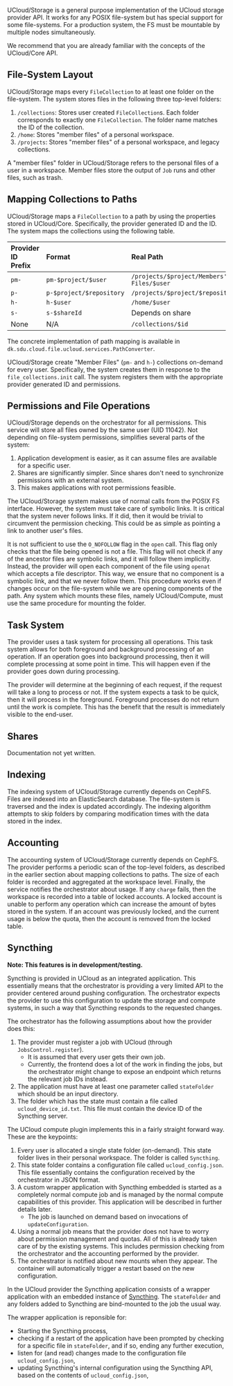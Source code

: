 UCloud/Storage is a general purpose implementation of the UCloud storage provider API. It works for any POSIX
file-system but has special support for some file-systems. For a production system, the FS must be mountable by multiple
nodes simultaneously.

We recommend that you are already familiar with the concepts of the UCloud/Core API.

## File-System Layout

UCloud/Storage maps every `FileCollection` to at least one folder on the file-system. The system stores files in the
following three top-level folders:

1. `/collections`: Stores user created `FileCollection`s. Each folder corresponds to exactly one `FileCollection`. The
   folder name matches the ID of the collection.
2. `/home`: Stores "member files" of a personal workspace.
3. `/projects`: Stores "member files" of a personal workspace, and legacy collections.

A "member files" folder in UCloud/Storage refers to the personal files of a user in a workspace. Member files store the
output of `Job` runs and other files, such as trash.

## Mapping Collections to Paths

UCloud/Storage maps a `FileCollection` to a path by using the properties stored in UCloud/Core. Specifically, the
provider generated ID and the ID. The system maps the collections using the following table.

| Provider ID Prefix | Format                   | Real Path                                 |
|:-------------------|:-------------------------|:------------------------------------------|
| `pm-`              | `pm-$project/$user`      | `/projects/$project/Members' Files/$user` |
| `p-`               | `p-$project/$repository` | `/projects/$project/$repository`          |
| `h-`               | `h-$user`                | `/home/$user`                             |
| `s-`               | `s-$shareId`             | Depends on share                          |
| None               | N/A                      | `/collections/$id`                        |

The concrete implementation of path mapping is available in `dk.sdu.cloud.file.ucloud.services.PathConverter`.

UCloud/Storage create "Member Files" (`pm-` and `h-`) collections on-demand for every user. Specifically, the system
creates them in response to the `file_collections.init` call. The system registers them with the appropriate provider
generated ID and permissions.

## Permissions and File Operations

UCloud/Storage depends on the orchestrator for all permissions. This service will store all files owned by the same
user (UID 11042). Not depending on file-system permissions, simplifies several parts of the system:

1. Application development is easier, as it can assume files are available for a specific user.
2. Shares are significantly simpler. Since shares don't need to synchronize permissions with an external system.
3. This makes applications with root permissions feasible.

The UCloud/Storage system makes use of normal calls from the POSIX FS interface. However, the system must take care of
symbolic links. It is critical that the system never follows links. If it did, then it would be trivial to circumvent
the permission checking. This could be as simple as pointing a link to another user's files.

It is not sufficient to use the `O_NOFOLLOW` flag in the `open` call. This flag only checks that the file being opened
is not a file. This flag will not check if any of the ancestor files are symbolic links, and it will follow them
implicitly. Instead, the provider will open each component of the file using `openat` which accepts a file descriptor.
This way, we ensure that no component is a symbolic link, and that we never follow them. This procedure works even if
changes occur on the file-system while we are opening components of the path. Any system which mounts these files,
namely UCloud/Compute, must use the same procedure for mounting the folder.

## Task System

The provider uses a task system for processing all operations. This task system allows for both foreground and
background processing of an operation. If an operation goes into background processing, then it will complete processing
at some point in time. This will happen even if the provider goes down during processing.

The provider will determine at the beginning of each request, if the request will take a long to process or not. If the
system expects a task to be quick, then it will process in the foreground. Foreground processes do not return until the
work is complete. This has the benefit that the result is immediately visible to the end-user.

## Shares

Documentation not yet written.

## Indexing

The indexing system of UCloud/Storage currently depends on CephFS. Files are indexed into an ElasticSearch database. The
file-system is traversed and the index is updated accordingly. The indexing algorithm attempts to skip folders by
comparing modification times with the data stored in the index.

## Accounting

The accounting system of UCloud/Storage currently depends on CephFS. The provider performs a periodic scan of the
top-level folders, as described in the earlier section about mapping collections to paths. The size of each folder is
recorded and aggregated at the workspace level. Finally, the service notifies the orchestrator about usage. If any
`charge` fails, then the workspace is recorded into a table of locked accounts. A locked account is unable to perform
any operation which can increase the amount of bytes stored in the system. If an account was previously locked, and the
current usage is below the quota, then the account is removed from the locked table.

## Syncthing

**Note: This features is in development/testing.**

Syncthing is provided in UCloud as an integrated application. This essentially means that the
orchestrator is providing a very limited API to the provider centered around pushing configuration. The
orchestrator expects the provider to use this configuration to update the storage and compute systems, in such
a way that Syncthing responds to the requested changes.

The orchestrator has the following assumptions about how the provider does this:

 1. The provider must register a job with UCloud (through `JobsControl.register`).
    - It is assumed that every user gets their own job.
    - Currently, the frontend does a lot of the work in finding the jobs, but the orchestrator might change to
      expose an endpoint which returns the relevant job IDs instead.
 2. The application must have at least one parameter called `stateFolder` which should be an input directory.
 3. The folder which has the state must contain a file called `ucloud_device_id.txt`. This file must contain the
    device ID of the Syncthing server.

 The UCloud compute plugin implements this in a fairly straight forward way. These are the keypoints:
 
 1. Every user is allocated a single state folder (on-demand). This state folder lives in their personal
    workspace. The folder is called `Syncthing`.
 2. This state folder contains a configuration file called `ucloud_config.json`. This file essentially contains
    the configuration received by the orchestrator in JSON format.
 3. A custom wrapper application with Syncthing embedded is started as a completely normal compute job and is managed by
    the normal compute capabilities of this provider. This application will be described in further details later.
    - The job is launched on demand based on invocations of `updateConfiguration`.
 4. Using a normal job means that the provider does not have to worry about permission management and quotas. All of 
    this is already taken care of by the existing systems. This includes permission checking from the orchestrator and
    the accounting performed by the provider.
 5. The orchestrator is notified about new mounts when they appear. The container will automatically trigger a
    restart based on the new configuration.


In the UCloud provider the Syncthing application consists of a wrapper application with an embedded instance of
[Syncthing](https://syncthing.net). The `stateFolder` and any folders added to Syncthing are bind-mounted to the job the
usual way.

The wrapper application is reponsible for:

 - Starting the Syncthing process,
 - checking if a restart of the application have been prompted by checking for a specific file in `stateFolder`, and if
   so, ending any further execution,
 - listen for (and read) changes made to the configuration file `ucloud_config.json`,
 - updating Syncthing's internal configuration using the Syncthing API, based on the contents of `ucloud_config.json`,
